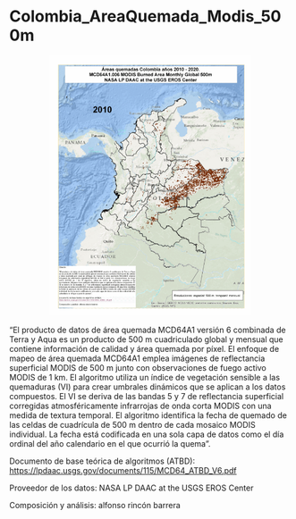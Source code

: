 # Colombia_AreaQuemada_Modis_500m


<p align="center">
  <img width="360" src="/Gif_Animacion//Colombia_AreaQuemada_Modis_500m.gif">
</p>

“El producto de datos de área quemada MCD64A1 versión 6 combinada de Terra y Aqua es un producto de 500 m cuadriculado global y mensual que contiene información de calidad y área quemada por píxel. El enfoque de mapeo de área quemada MCD64A1 emplea imágenes de reflectancia superficial MODIS de 500 m junto con observaciones de fuego activo MODIS de 1 km. El algoritmo utiliza un índice de vegetación sensible a las quemaduras (VI) para crear umbrales dinámicos que se aplican a los datos compuestos. El VI se deriva de las bandas 5 y 7 de reflectancia superficial corregidas atmosféricamente infrarrojas de onda corta MODIS con una medida de textura temporal. El algoritmo identifica la fecha de quemado de las celdas de cuadrícula de 500 m dentro de cada mosaico MODIS individual. La fecha está codificada en una sola capa de datos como el día ordinal del año calendario en el que ocurrió la quema”.  

Documento de base teórica de algoritmos (ATBD): https://lpdaac.usgs.gov/documents/115/MCD64_ATBD_V6.pdf

Proveedor de los datos: NASA LP DAAC at the USGS EROS Center

Composición y análisis: alfonso rincón barrera
